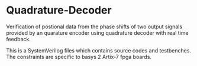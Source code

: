 # Quadrature-Decoder
Verification of postional data from the phase shifts of two output signals provided by an quarature encoder using quadrature decoder with real time feedback.



This is a SystemVerilog files which contains source codes and testbenches.
The constraints are specific to basys 2 Artix-7 fpga boards.
